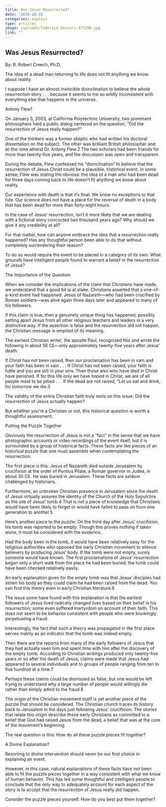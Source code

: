```yaml
---
title: Was Jesus Resurrected?
date: '2019-10-31'
categories: explain
type: articles
image: /uploads/federico-beccari-477296.jpg
link: ""
---
```

## Was Jesus Resurrected?

By:  R. Robert Creech, Ph.D. 

The idea of a dead man returning to life does not fit anything we know about reality.

I suppose I have an almost invincible disinclination to believe the whole resurrection story . . . because it seems to me so wildly inconsistent with everything else that happens in the universe.

Antony Flew1

On January 3, 2003, at California Polytechnic University, two prominent philosophers held a public dialog centered on the question, “Did the resurrection of Jesus really happen?”

One of the thinkers was a former skeptic who had written his doctoral dissertation on the subject. The other was brilliant British philosopher and at-the-time atheist Dr. Antony Flew.2 The two scholars had been friends for more than twenty-five years, and the discussion was open and transparent.

During the debate, Flew confessed his “disinclination” to believe that the resurrection of Jesus Christ could be a plausible, historical event. In some sense, Flew was stating the obvious: the idea of a man who had been dead for three days coming back to life doesn’t fit anything we know about reality.

Our experience with death is that it’s final. We know no exceptions to that rule. Our science does not have a place for the reversal of death in a body that has been dead for more than forty-eight hours.

In the case of Jesus’ resurrection, isn’t it more likely that we are dealing with a fictional story concocted two thousand years ago? Why should we give it any credibility at all?

For that matter, how can anyone embrace the idea that a resurrection really happened? Has any thoughtful person been able to do that without completely surrendering their reason?

To do so would require the event to be placed in a category of its own. What grounds have intelligent people found to warrant a belief in the resurrection of Jesus?

The Importance of the Question

When we consider the implications of the claim that Christians have made, we understand that a good bit is at stake. Christians asserted that a one-of-a-kind event had happened: Jesus of Nazareth—who had been crucified by Roman soldiers—was alive again three days later and appeared to many of his followers.

If this claim is true, then a genuinely unique thing has happened, possibly setting apart Jesus from all other religious teachers and leaders in a very distinctive way. If the assertion is false and the resurrection did not happen, the Christian message is emptied of its meaning.

The earliest Christian writer, the apostle Paul, recognized this and wrote the following in about 56 CE—only approximately twenty-five years after Jesus’ death:

If Christ has not been raised, then our proclamation has been in vain and your faith has been in vain . . . If Christ has not been raised, your faith is futile and you are still in your sins. Then those also who have died in Christ have perished. If for this life only we have hoped in Christ, we are of all people most to be pitied . . . If the dead are not raised, “Let us eat and drink, for tomorrow we die.3

The validity of the entire Christian faith truly rests on this issue: Did the resurrection of Jesus actually happen?

But whether you’re a Christian or not, this historical question is worth a thoughtful assessment.

Putting the Puzzle Together

Obviously the resurrection of Jesus is not a “fact” in the sense that we have photographic accounts or video recordings of the event itself, but it is surrounded by a group of historical facts. These facts are like pieces of an historical puzzle that one must assemble when contemplating the resurrection.

The first piece is this: Jesus of Nazareth died outside Jerusalem by crucifixion at the order of Pontius Pilate, a Roman governor in Judea, in about 30 CE. He was buried in Jerusalem. These facts are seldom challenged by historians.

Furthermore, an unbroken Christian presence in Jerusalem since the death of Jesus virtually assures the identity of the Church of the Holy Sepulchre as the site of Jesus’ tomb.4 That is not a piece of knowledge that Christians would have been likely to forget or would have failed to pass on from one generation to another.5

Here’s another piece to the puzzle: On the third day after Jesus’ crucifixion, his tomb was reported to be empty. Though this proves nothing if taken alone, it must be considered with the evidence.

Had the body been in the tomb, it would have been relatively easy for the religious authorities who opposed the early Christian movement to silence believers by producing Jesus’ body. If the tomb were not empty, surely someone would have known. The first proclamations of Jesus’ resurrection began only a short walk from the place he had been buried; the tomb could have been checked relatively easily.

An early explanation given for the empty tomb was that Jesus’ disciples had stolen his body so they could claim he had been raised from the dead. You can find this theory even in early Christian literature.6

The issue some have found with this explanation is that the earliest followers of Jesus lived radically changed lives based on their belief in his resurrection; some even suffered martyrdom on account of their faith. This does not seem to be behavior consistent with people who were knowingly perpetuating a fraud.

Interestingly, the fact that such a theory was propagated in the first place serves mainly as an indicator that the tomb was indeed empty.

Then there are the reports from many of the early followers of Jesus that they had actually seen him and spent time with him after the discovery of the empty tomb. According to Christian writings produced only twenty-five years or so after the death of Jesus, claims were made that Jesus had appeared to several individuals and to groups of people ranging from ten to five hundred at a time.7

Perhaps these claims could be dismissed as false, but one would be left trying to understand why a large number of people would willingly die rather than simply admit to the fraud.8

The origin of the Christian movement itself is yet another piece of the puzzle that should be considered. The Christian church traces its history back to Jerusalem in the days just following Jesus’ crucifixion. The stories that relate this origin describe those early Christians as committed to a belief that God had raised Jesus from the dead, a belief that was at the core of the movement’s beginning.

The real question is this: How do all these puzzle pieces fit together?

A Divine Explanation?

Resorting to divine intervention should never be our first choice in explaining an event.

However, in this case, natural explanations of these facts have not been able to fit the puzzle pieces together in a way consistent with what we know of human behavior. This has led some thoughtful and intelligent people to conclude that the only way to adequately account for each aspect of the story is to accept that the resurrection of Jesus really did happen.

Consider the puzzle pieces yourself. How do you best put them together?
